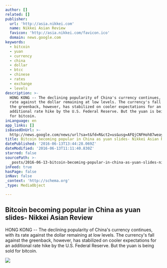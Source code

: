 ```yaml
---
author: []
related: []
publisher:
  url: 'http://asia.nikkei.com'
  name: Nikkei Asian Review
  favicon: 'http://asia.nikkei.com/favicon.ico'
  domain: news.google.com
keywords:
  - bitcoin
  - yuan
  - currency
  - china
  - dollar
  - btcc
  - chinese
  - rates
  - exchange
  - levels
description: >-
  HONG KONG -- The declining popularity of China's currency continues, with its
  rate against the dollar remaining at low levels. The currency's fall against
  the greenback, however, has stabilized on cooler expectations for an
  additional rate hike by the U.S. Federal Reserve. But the yuan is being sold
  for bitcoin.
inLanguage: en
app_links: []
isBasedOnUrl: >-
  http://news.google.com/news/url?sa=t&fd=R&ct2=us&usg=AFQjCNFHoh87weayiAofDpON9mAb9cqJQA&clid=c3a7d30bb8a4878e06b80cf16b898331&cid=52779131180363&ei=W5ReV-C1N-XuwQHv8pPQBg&url=http://asia.nikkei.com/Markets/Currencies/Bitcoin-becoming-popular-in-China-as-yuan-slides
title: Bitcoin becoming popular in China as yuan slides- Nikkei Asian Review
datePublished: '2016-06-13T13:44:28.069Z'
dateModified: '2016-06-13T11:11:40.830Z'
starred: false
sourcePath: >-
  _posts/2016-06-13-bitcoin-becoming-popular-in-china-as-yuan-slides-nikkei-asi.md
inFeed: true
hasPage: false
inNav: false
_context: 'http://schema.org'
_type: MediaObject

---
```

<article style=""><h1>Bitcoin becoming popular in China as yuan slides- Nikkei Asian Review</h1><p>HONG KONG -- The declining popularity of China's currency continues, with its rate against the dollar remaining at low levels. The currency's fall against the greenback, however, has stabilized on cooler expectations for an additional rate hike by the U.S. Federal Reserve. But the yuan is being sold for bitcoin.</p><img src="http://asia.nikkei.com/var/site_cache/storage/images/node_43/node_51/2016/201606/20160610t/20160610_yuan/4635291-1-eng-GB/20160610_Yuan_articlethumbnail.jpg" /></article>